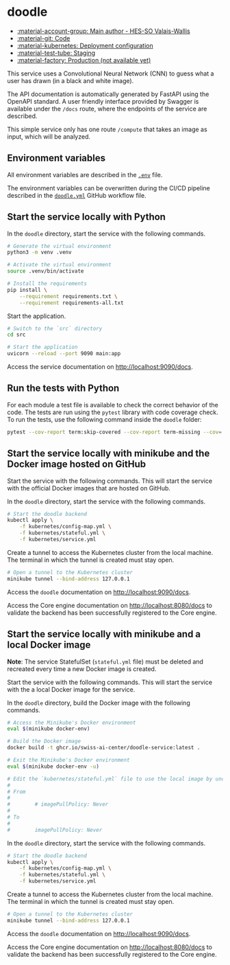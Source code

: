 # doodle

- [:material-account-group: Main author - HES-SO Valais-Wallis](https://www.hes-so.ch/swiss-ai-center/equipe)
- [:material-git: Code](https://github.com/swiss-ai-center/doodle-service)
- [:material-kubernetes: Deployment configuration](https://github.com/swiss-ai-center/doodle-service/tree/main/model-serving/kubernetes)
- [:material-test-tube: Staging](https://doodle-swiss-ai-center.kube.isc.heia-fr.ch)
- [:material-factory: Production (not available yet)](https://doodle.swiss-ai-center.ch)

This service uses a Convolutional Neural Network (CNN) to guess what a user has
drawn (in a black and white image).

The API documentation is automatically generated by FastAPI using the OpenAPI
standard. A user friendly interface provided by Swagger is available under the
`/docs` route, where the endpoints of the service are described.

This simple service only has one route `/compute` that takes an image as input,
which will be analyzed.

## Environment variables

All environment variables are described in the
[`.env`](https://github.com/swiss-ai-center/doodle/blob/main/.env) file.

The environment variables can be overwritten during the CI/CD pipeline described
in the
[`doodle.yml`](https://github.com/swiss-ai-center/doodle/blob/main/.github/workflows/doodle.yml)
GitHub workflow file.

## Start the service locally with Python

In the `doodle` directory, start the service with the following commands.

```sh
# Generate the virtual environment
python3 -m venv .venv

# Activate the virtual environment
source .venv/bin/activate

# Install the requirements
pip install \
    --requirement requirements.txt \
    --requirement requirements-all.txt
```

Start the application.

```sh
# Switch to the `src` directory
cd src

# Start the application
uvicorn --reload --port 9090 main:app
```

Access the service documentation on <http://localhost:9090/docs>.

## Run the tests with Python

For each module a test file is available to check the correct behavior of the
code. The tests are run using the `pytest` library with code coverage check. To
run the tests, use the following command inside the `doodle` folder:

```sh
pytest --cov-report term:skip-covered --cov-report term-missing --cov=. -s --cov-config=.coveragerc
```

## Start the service locally with minikube and the Docker image hosted on GitHub

Start the service with the following commands. This will start the service with
the official Docker images that are hosted on GitHub.

In the `doodle` directory, start the service with the following commands.

```sh
# Start the doodle backend
kubectl apply \
    -f kubernetes/config-map.yml \
    -f kubernetes/stateful.yml \
    -f kubernetes/service.yml
```

Create a tunnel to access the Kubernetes cluster from the local machine. The
terminal in which the tunnel is created must stay open.

```sh
# Open a tunnel to the Kubernetes cluster
minikube tunnel --bind-address 127.0.0.1
```

Access the `doodle` documentation on <http://localhost:9090/docs>.

Access the Core engine documentation on <http://localhost:8080/docs> to validate
the backend has been successfully registered to the Core engine.

## Start the service locally with minikube and a local Docker image

**Note**: The service StatefulSet (`stateful.yml` file) must be deleted and
recreated every time a new Docker image is created.

Start the service with the following commands. This will start the service with
the a local Docker image for the service.

In the `doodle` directory, build the Docker image with the following commands.

```sh
# Access the Minikube's Docker environment
eval $(minikube docker-env)

# Build the Docker image
docker build -t ghcr.io/swiss-ai-center/doodle-service:latest .

# Exit the Minikube's Docker environment
eval $(minikube docker-env -u)

# Edit the `kubernetes/stateful.yml` file to use the local image by uncommented the line `imagePullPolicy`
#
# From
#
#        # imagePullPolicy: Never
#
# To
#
#        imagePullPolicy: Never
```

In the `doodle` directory, start the service with the following commands.

```sh
# Start the doodle backend
kubectl apply \
    -f kubernetes/config-map.yml \
    -f kubernetes/stateful.yml \
    -f kubernetes/service.yml
```

Create a tunnel to access the Kubernetes cluster from the local machine. The
terminal in which the tunnel is created must stay open.

```sh
# Open a tunnel to the Kubernetes cluster
minikube tunnel --bind-address 127.0.0.1
```

Access the `doodle` documentation on <http://localhost:9090/docs>.

Access the Core engine documentation on <http://localhost:8080/docs> to validate
the backend has been successfully registered to the Core engine.
